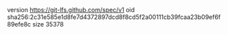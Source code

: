 version https://git-lfs.github.com/spec/v1
oid sha256:2c31e585e1d8fe7d4372897dcd8f8cd5f2a00111cb39fcaa23b09ef6f89efe8c
size 35378
